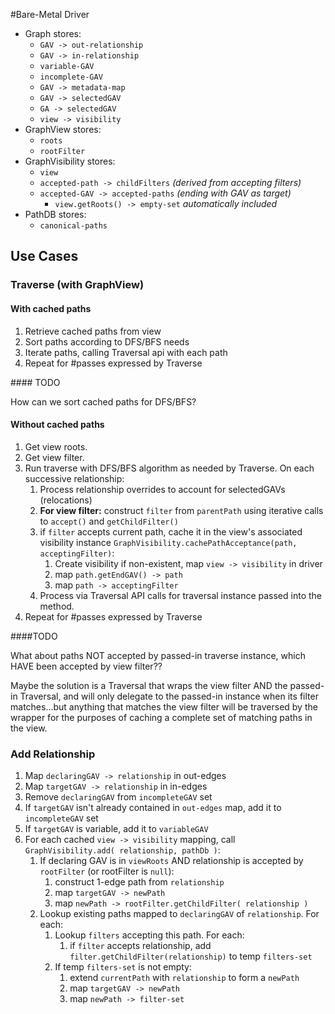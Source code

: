 <!-- Freeki metadata. Do not remove this section!
TITLE: Bare-Metal Driver
-->
#Bare-Metal Driver

* Graph stores:
    * `GAV -> out-relationship`
    * `GAV -> in-relationship`
    * `variable-GAV`
    * `incomplete-GAV`
    * `GAV -> metadata-map`
    * `GAV -> selectedGAV`
    * `GA -> selectedGAV`
    * `view -> visibility`
* GraphView stores:
    * `roots`
    * `rootFilter`
* GraphVisibility stores:
    * `view`
    * `accepted-path -> childFilters` *(derived from accepting filters)*
    * `accepted-GAV -> accepted-paths` *(ending with GAV as target)*
        * `view.getRoots() -> empty-set` *automatically included*
* PathDB stores:
    * `canonical-paths`

## Use Cases

### Traverse (with GraphView) 

#### With cached paths

1. Retrieve cached paths from view
2. Sort paths according to DFS/BFS needs
3. Iterate paths, calling Traversal api with each path
4. Repeat for #passes expressed by Traverse

<div id="t1" class="start-todo"></div>
#### TODO

How can we sort cached paths for DFS/BFS?
<div class="end-todo"></div>

#### Without cached paths

1. Get view roots.
2. Get view filter.
3. Run traverse with DFS/BFS algorithm as needed by Traverse. On each successive relationship:
    1. Process relationship overrides to account for selectedGAVs (relocations)
    2. **For view filter:** construct `filter` from `parentPath` using iterative calls to `accept()` and `getChildFilter()`
    3. if `filter` accepts current path, cache it in the view's associated visibility instance `GraphVisibility.cachePathAcceptance(path, acceptingFilter)`:
         1. Create visibility if non-existent, map `view -> visibility` in driver
         2. map `path.getEndGAV() -> path`
         3. map `path -> acceptingFilter`
    4. Process via Traversal API calls for traversal instance passed into the method.
4. Repeat for #passes expressed by Traverse

<div id="t2" class="start-todo"></div>
####TODO

What about paths NOT accepted by passed-in traverse instance, which HAVE been accepted by view filter??

Maybe the solution is a Traversal that wraps the view filter AND the passed-in Traversal, and will only delegate to the passed-in instance when its filter matches...but anything that matches the view filter will be traversed by the wrapper for the purposes of caching a complete set of matching paths in the view.
<div class="end-todo"></div>


### Add Relationship

1. Map `declaringGAV -> relationship` in out-edges
2. Map `targetGAV -> relationship` in in-edges
3. Remove `declaringGAV` from `incompleteGAV` set
4. If `targetGAV` isn't already contained in `out-edges` map, add it to `incompleteGAV` set
5. If `targetGAV` is variable, add it to `variableGAV`
6. For each cached `view -> visibility` mapping, call `GraphVisibility.add( relationship, pathDb )`:
    1. If declaring GAV is in `viewRoots` AND relationship is accepted by `rootFilter` (or rootFilter is `null`):
         1. construct 1-edge path from `relationship`
         2. map `targetGAV -> newPath`
         3. map `newPath -> rootFilter.getChildFilter( relationship )`
    2. Lookup existing paths mapped to `declaringGAV` of `relationship`. For each:
         1. Lookup `filters` accepting this path. For each:
              1. if `filter` accepts relationship, add `filter.getChildFilter(relationship)` to temp `filters-set`
         2. If temp `filters-set` is not empty:
              1. extend `currentPath` with `relationship` to form a `newPath`
              2. map `targetGAV -> newPath`
              3. map `newPath -> filter-set`

